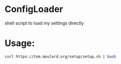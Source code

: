# ConfigLoader
shell script to load my settings directly

# Usage:

```bash
curl https://tom.moulard.org/setup/setup.sh | bash
```